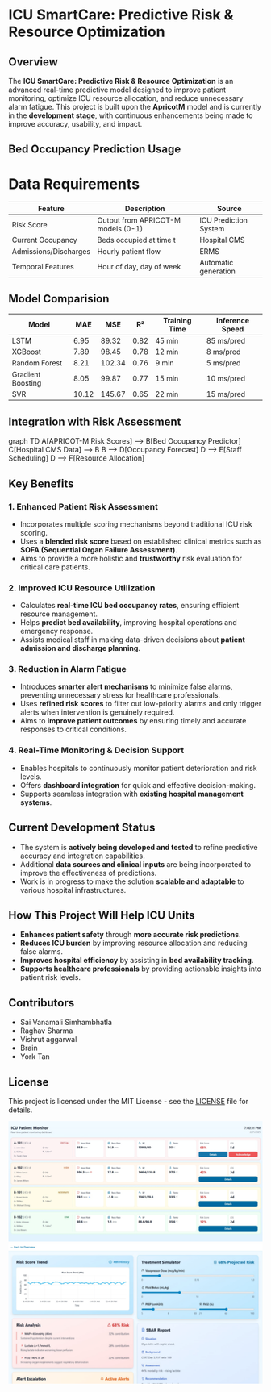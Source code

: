 # ICU SmartCare: Predictive Risk & Resource Optimization

## Overview
The **ICU SmartCare: Predictive Risk & Resource Optimization** is an advanced real-time predictive model designed to improve patient monitoring, optimize ICU resource allocation, and reduce unnecessary alarm fatigue. This project is built upon the **ApricotM** model and is currently in the **development stage**, with continuous enhancements being made to improve accuracy, usability, and impact.


## Bed Occupancy Prediction Usage
# Data Requirements


| Feature               | Description                           | Source                  |
|-----------------------|---------------------------------------|-------------------------|
| Risk Score            | Output from APRICOT-M models (0-1)    | ICU Prediction System   |
| Current Occupancy     | Beds occupied at time t              | Hospital CMS            |
| Admissions/Discharges | Hourly patient flow                  | ERMS                    |
| Temporal Features     | Hour of day, day of week             | Automatic generation    |

## Model Comparision

| Model              | MAE   | MSE   | R²    | Training Time | Inference Speed |
|--------------------|-------|-------|-------|---------------|------------------|
| LSTM               | 6.95  | 89.32 | 0.82  | 45 min        | 85 ms/pred       |
| XGBoost            | 7.89  | 98.45 | 0.78  | 12 min        | 8 ms/pred        |
| Random Forest      | 8.21  | 102.34| 0.76  | 9 min         | 5 ms/pred        |
| Gradient Boosting  | 8.05  | 99.87 | 0.77  | 15 min        | 10 ms/pred       |
| SVR                | 10.12 | 145.67| 0.65  | 22 min        | 15 ms/pred       |

## Integration with Risk Assessment

graph TD
    A[APRICOT-M Risk Scores] --> B[Bed Occupancy Predictor]
    C[Hospital CMS Data] --> B
    B --> D[Occupancy Forecast]
    D --> E[Staff Scheduling]
    D --> F[Resource Allocation]

## Key Benefits

### 1. **Enhanced Patient Risk Assessment**
- Incorporates multiple scoring mechanisms beyond traditional ICU risk scoring.
- Uses a **blended risk score** based on established clinical metrics such as **SOFA (Sequential Organ Failure Assessment)**.
- Aims to provide a more holistic and **trustworthy** risk evaluation for critical care patients.

### 2. **Improved ICU Resource Utilization**
- Calculates **real-time ICU bed occupancy rates**, ensuring efficient resource management.
- Helps **predict bed availability**, improving hospital operations and emergency response.
- Assists medical staff in making data-driven decisions about **patient admission and discharge planning**.

### 3. **Reduction in Alarm Fatigue**
- Introduces **smarter alert mechanisms** to minimize false alarms, preventing unnecessary stress for healthcare professionals.
- Uses **refined risk scores** to filter out low-priority alarms and only trigger alerts when intervention is genuinely required.
- Aims to **improve patient outcomes** by ensuring timely and accurate responses to critical conditions.

### 4. **Real-Time Monitoring & Decision Support**
- Enables hospitals to continuously monitor patient deterioration and risk levels.
- Offers **dashboard integration** for quick and effective decision-making.
- Supports seamless integration with **existing hospital management systems**.

## Current Development Status
- The system is **actively being developed and tested** to refine predictive accuracy and integration capabilities.
- Additional **data sources and clinical inputs** are being incorporated to improve the effectiveness of predictions.
- Work is in progress to make the solution **scalable and adaptable** to various hospital infrastructures.

## How This Project Will Help ICU Units
- **Enhances patient safety** through **more accurate risk predictions**.
- **Reduces ICU burden** by improving resource allocation and reducing false alarms.
- **Improves hospital efficiency** by assisting in **bed availability tracking**.
- **Supports healthcare professionals** by providing actionable insights into patient risk levels.

## Contributors
- Sai Vanamali Simhambhatla 
- Raghav Sharma 
- Vishrut aggarwal
- Brain
- York Tan


## License
This project is licensed under the MIT License - see the [LICENSE](LICENSE) file for details. 

![Front End](image.png)
![Front End-2](image-1.png)